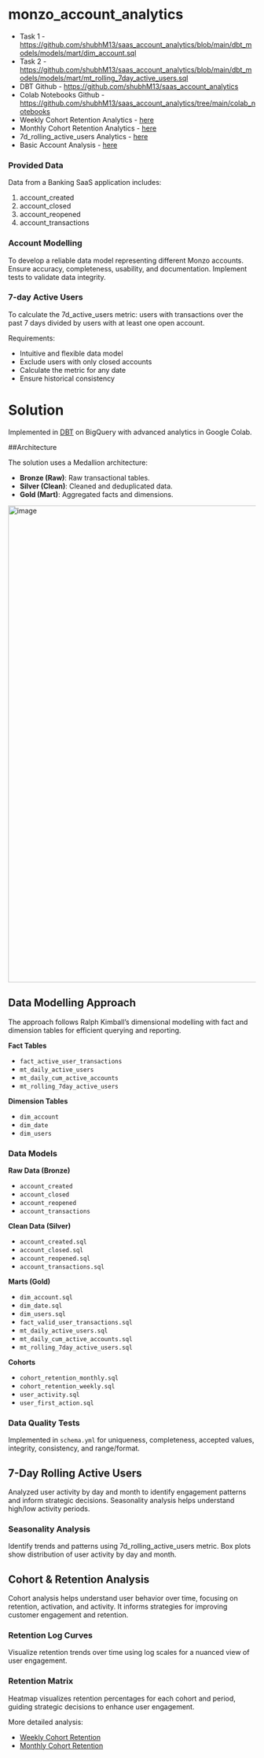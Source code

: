 # monzo_account_analytics

- Task 1 -  https://github.com/shubhM13/saas_account_analytics/blob/main/dbt_models/models/mart/dim_account.sql
- Task 2 - https://github.com/shubhM13/saas_account_analytics/blob/main/dbt_models/models/mart/mt_rolling_7day_active_users.sql
- DBT Github - https://github.com/shubhM13/saas_account_analytics
- Colab Notebooks Github - https://github.com/shubhM13/saas_account_analytics/tree/main/colab_notebooks
- Weekly Cohort Retention Analytics  - [here](https://colab.research.google.com/drive/1m5082ef3xuOyh8z10P6mb2lbiK6RjjuV?usp=sharing)
- Monthly Cohort Retention Analytics - [here](https://colab.research.google.com/drive/1qgxJlEUPRwT8UTez0v23ZG1C2ZhLiPFQ?usp=sharing)
- 7d_rolling_active_users Analytics - [here](https://colab.research.google.com/drive/1fEZkPt_DtNM0S5Nqh6HZ_yLTrTrdXVta?usp=sharing)
- Basic Account Analysis - [here](https://colab.research.google.com/drive/1TGvvpbdfDVFCHEcuzSa8VXJbmiJSh5wh?usp=sharing)

### Provided Data

Data from a Banking SaaS application includes:
1. account_created
2. account_closed
3. account_reopened
4. account_transactions

### Account Modelling

To develop a reliable data model representing different Monzo accounts. Ensure accuracy, completeness, usability, and documentation. Implement tests to validate data integrity.

### 7-day Active Users

To calculate the 7d_active_users metric: users with transactions over the past 7 days divided by users with at least one open account.

Requirements:
- Intuitive and flexible data model
- Exclude users with only closed accounts
- Calculate the metric for any date
- Ensure historical consistency

# Solution

Implemented in [DBT](https://www.getdbt.com/) on BigQuery with advanced analytics in Google Colab.

 ##Architecture

The solution uses a Medallion architecture:
- **Bronze (Raw)**: Raw transactional tables.
- **Silver (Clean)**: Cleaned and deduplicated data.
- **Gold (Mart)**: Aggregated facts and dimensions.

<img width="970" alt="image" src="https://github.com/shubhM13/monzo_account_analytics/assets/43113962/ec3a4215-6003-4739-9604-5eab3dc12d95">


## Data Modelling Approach

The approach follows Ralph Kimball’s dimensional modelling with fact and dimension tables for efficient querying and reporting.

**Fact Tables**
- `fact_active_user_transactions`
- `mt_daily_active_users`
- `mt_daily_cum_active_accounts`
- `mt_rolling_7day_active_users`

**Dimension Tables**
- `dim_account`
- `dim_date`
- `dim_users`

### Data Models

**Raw Data (Bronze)**
- `account_created`
- `account_closed`
- `account_reopened`
- `account_transactions`

**Clean Data (Silver)**
- `account_created.sql`
- `account_closed.sql`
- `account_reopened.sql`
- `account_transactions.sql`

**Marts (Gold)**
- `dim_account.sql`
- `dim_date.sql`
- `dim_users.sql`
- `fact_valid_user_transactions.sql`
- `mt_daily_active_users.sql`
- `mt_daily_cum_active_accounts.sql`
- `mt_rolling_7day_active_users.sql`

**Cohorts**
- `cohort_retention_monthly.sql`
- `cohort_retention_weekly.sql`
- `user_activity.sql`
- `user_first_action.sql`

### Data Quality Tests

Implemented in `schema.yml` for uniqueness, completeness, accepted values, integrity, consistency, and range/format.


## 7-Day Rolling Active Users

Analyzed user activity by day and month to identify engagement patterns and inform strategic decisions. Seasonality analysis helps understand high/low activity periods.

### Seasonality Analysis

Identify trends and patterns using 7d_rolling_active_users metric. Box plots show distribution of user activity by day and month.


## Cohort & Retention Analysis

Cohort analysis helps understand user behavior over time, focusing on retention, activation, and activity. It informs strategies for improving customer engagement and retention.

### Retention Log Curves

Visualize retention trends over time using log scales for a nuanced view of user engagement.

### Retention Matrix

Heatmap visualizes retention percentages for each cohort and period, guiding strategic decisions to enhance user engagement.


More detailed analysis:
- [Weekly Cohort Retention](https://colab.research.google.com/drive/1m5082ef3xuOyh8z10P6mb2lbiK6RjjuV?usp=sharing)
- [Monthly Cohort Retention](https://colab.research.google.com/drive/1qgxJlEUPRwT8UTez0v23ZG1C2ZhLiPFQ?usp=sharing)
